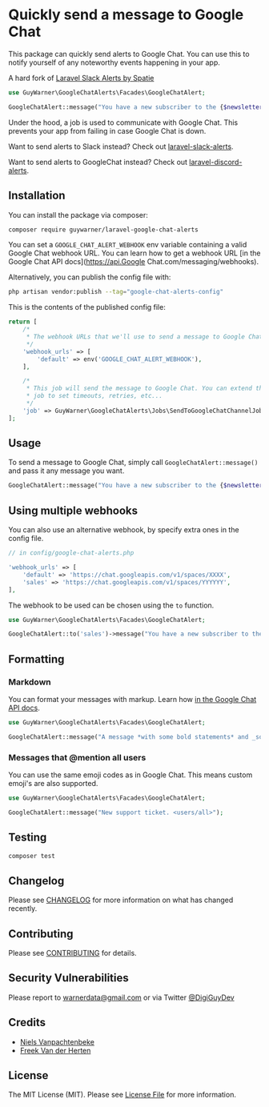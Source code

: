 # Quickly send a message to Google Chat


This package can quickly send alerts to Google Chat. You can use this to notify yourself of any noteworthy events happening in your app.

A hard fork of [Laravel Slack Alerts by Spatie](https://github.com/spatie/laravel-slack-alerts)


```php
use GuyWarner\GoogleChatAlerts\Facades\GoogleChatAlert;

GoogleChatAlert::message("You have a new subscriber to the {$newsletter->name} newsletter!");
```

Under the hood, a job is used to communicate with Google Chat. This prevents your app from failing in case Google Chat is down.

Want to send alerts to Slack instead? Check out [laravel-slack-alerts](https://github.com/spatie/laravel-slack-alerts).

Want to send alerts to GoogleChat instead? Check out [laravel-discord-alerts](https://github.com/spatie/laravel-google-chat-alerts).


## Installation

You can install the package via composer:

```bash
composer require guywarner/laravel-google-chat-alerts
```

You can set a `GOOGLE_CHAT_ALERT_WEBHOOK` env variable containing a valid Google Chat webhook URL. You can learn how to get a webhook URL [in the Google Chat API docs](https://api.Google Chat.com/messaging/webhooks).


Alternatively, you can publish the config file with:

```bash
php artisan vendor:publish --tag="google-chat-alerts-config"
```

This is the contents of the published config file:

```php
return [
    /*
     * The webhook URLs that we'll use to send a message to Google Chat.
     */
    'webhook_urls' => [
        'default' => env('GOOGLE_CHAT_ALERT_WEBHOOK'),
    ],

    /*
     * This job will send the message to Google Chat. You can extend this
     * job to set timeouts, retries, etc...
     */
    'job' => GuyWarner\GoogleChatAlerts\Jobs\SendToGoogleChatChannelJob::class,
];

```

## Usage

To send a message to Google Chat, simply call `GoogleChatAlert::message()` and pass it any message you want.

```php
GoogleChatAlert::message("You have a new subscriber to the {$newsletter->name} newsletter!");
```

## Using multiple webhooks

You can also use an alternative webhook, by specify extra ones in the config file.

```php
// in config/google-chat-alerts.php

'webhook_urls' => [
    'default' => 'https://chat.googleapis.com/v1/spaces/XXXX',
    'sales' => 'https://chat.googleapis.com/v1/spaces/YYYYYY',
],
```

The webhook to be used can be chosen using the `to` function.

```php
use GuyWarner\GoogleChatAlerts\Facades\GoogleChatAlert;

GoogleChatAlert::to('sales')->message("You have a new subscriber to the {$newsletter->name} newsletter!");
```

## Formatting

### Markdown
You can format your messages with markup. Learn how [in the Google Chat API docs](https://developers.google.com/chat/api/guides/message-formats/basic#using_formatted_text_in_messages).

```php
use GuyWarner\GoogleChatAlerts\Facades\GoogleChatAlert;

GoogleChatAlert::message("A message *with some bold statements* and _some italicized text_.");
```

### Messages that @mention all users

You can use the same emoji codes as in Google Chat. This means custom emoji's are also supported.
```php
use GuyWarner\GoogleChatAlerts\Facades\GoogleChatAlert;

GoogleChatAlert::message("New support ticket. <users/all>");
```

## Testing

```bash
composer test
```

## Changelog

Please see [CHANGELOG](CHANGELOG.md) for more information on what has changed recently.

## Contributing

Please see [CONTRIBUTING](.github/CONTRIBUTING.md) for details.

## Security Vulnerabilities

Please report to warnerdata@gmail.com or via Twitter [@DigiGuyDev](https://twitter.com/DigiGuyDev)

## Credits

- [Niels Vanpachtenbeke](https://github.com/Nielsvanpach)
- [Freek Van der Herten](https://github.com/freekmurze)

## License

The MIT License (MIT). Please see [License File](LICENSE.md) for more information.

